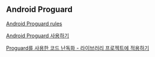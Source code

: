 ## Android Proguard

[Android Proguard rules](https://singo112ok.tistory.com/20)

[Android Proguard 사용하기](https://iw90.tistory.com/298)

[Proguard를 사용한 코드 난독화 - 라이브러리 프로젝트에 적용하기](https://www.androidhuman.com/2016-07-23-proguard_for_library_project)